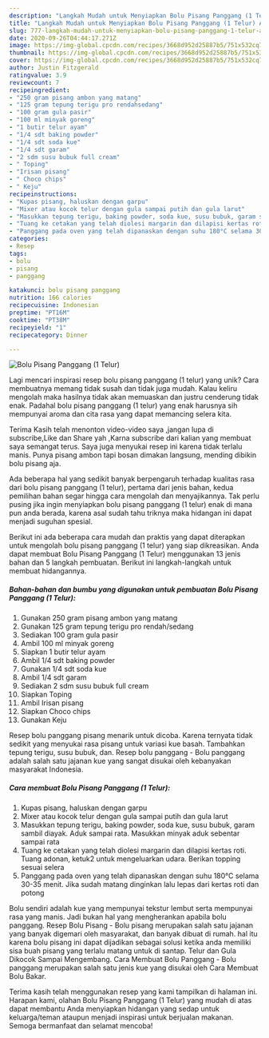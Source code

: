 ```yaml
---
description: "Langkah Mudah untuk Menyiapkan Bolu Pisang Panggang (1 Telur) Anti Gagal"
title: "Langkah Mudah untuk Menyiapkan Bolu Pisang Panggang (1 Telur) Anti Gagal"
slug: 777-langkah-mudah-untuk-menyiapkan-bolu-pisang-panggang-1-telur-anti-gagal
date: 2020-09-26T04:44:17.271Z
image: https://img-global.cpcdn.com/recipes/3668d952d25887b5/751x532cq70/bolu-pisang-panggang-1-telur-foto-resep-utama.jpg
thumbnail: https://img-global.cpcdn.com/recipes/3668d952d25887b5/751x532cq70/bolu-pisang-panggang-1-telur-foto-resep-utama.jpg
cover: https://img-global.cpcdn.com/recipes/3668d952d25887b5/751x532cq70/bolu-pisang-panggang-1-telur-foto-resep-utama.jpg
author: Justin Fitzgerald
ratingvalue: 3.9
reviewcount: 7
recipeingredient:
- "250 gram pisang ambon yang matang"
- "125 gram tepung terigu pro rendahsedang"
- "100 gram gula pasir"
- "100 ml minyak goreng"
- "1 butir telur ayam"
- "1/4 sdt baking powder"
- "1/4 sdt soda kue"
- "1/4 sdt garam"
- "2 sdm susu bubuk full cream"
- " Toping"
- "Irisan pisang"
- " Choco chips"
- " Keju"
recipeinstructions:
- "Kupas pisang, haluskan dengan garpu"
- "Mixer atau kocok telur dengan gula sampai putih dan gula larut"
- "Masukkan tepung terigu, baking powder, soda kue, susu bubuk, garam sambil diayak. Aduk sampai rata. Masukkan minyak aduk sebentar sampai rata"
- "Tuang ke cetakan yang telah diolesi margarin dan dilapisi kertas roti. Tuang adonan, ketuk2 untuk mengeluarkan udara. Berikan topping sesuai selera"
- "Panggang pada oven yang telah dipanaskan dengan suhu 180°C selama 30-35 menit. Jika sudah matang dinginkan lalu lepas dari kertas roti dan potong"
categories:
- Resep
tags:
- bolu
- pisang
- panggang

katakunci: bolu pisang panggang 
nutrition: 166 calories
recipecuisine: Indonesian
preptime: "PT16M"
cooktime: "PT38M"
recipeyield: "1"
recipecategory: Dinner

---
```



![Bolu Pisang Panggang (1 Telur)](https://img-global.cpcdn.com/recipes/3668d952d25887b5/751x532cq70/bolu-pisang-panggang-1-telur-foto-resep-utama.jpg)

Lagi mencari inspirasi resep bolu pisang panggang (1 telur) yang unik? Cara membuatnya memang tidak susah dan tidak juga mudah. Kalau keliru mengolah maka hasilnya tidak akan memuaskan dan justru cenderung tidak enak. Padahal bolu pisang panggang (1 telur) yang enak harusnya sih mempunyai aroma dan cita rasa yang dapat memancing selera kita.

Terima Kasih telah menonton video-video saya ,jangan lupa di subscribe,Like dan Share yah ,Karna subscribe dari kalian yang membuat saya semangat terus. Saya juga menyukai resep ini karena tidak terlalu manis. Punya pisang ambon tapi bosan dimakan langsung, mending dibikin bolu pisang aja.

Ada beberapa hal yang sedikit banyak berpengaruh terhadap kualitas rasa dari bolu pisang panggang (1 telur), pertama dari jenis bahan, kedua pemilihan bahan segar hingga cara mengolah dan menyajikannya. Tak perlu pusing jika ingin menyiapkan bolu pisang panggang (1 telur) enak di mana pun anda berada, karena asal sudah tahu triknya maka hidangan ini dapat menjadi suguhan spesial.


Berikut ini ada beberapa cara mudah dan praktis yang dapat diterapkan untuk mengolah bolu pisang panggang (1 telur) yang siap dikreasikan. Anda dapat membuat Bolu Pisang Panggang (1 Telur) menggunakan 13 jenis bahan dan 5 langkah pembuatan. Berikut ini langkah-langkah untuk membuat hidangannya.

<!--inarticleads1-->

##### Bahan-bahan dan bumbu yang digunakan untuk pembuatan Bolu Pisang Panggang (1 Telur):

1. Gunakan 250 gram pisang ambon yang matang
1. Gunakan 125 gram tepung terigu pro rendah/sedang
1. Sediakan 100 gram gula pasir
1. Ambil 100 ml minyak goreng
1. Siapkan 1 butir telur ayam
1. Ambil 1/4 sdt baking powder
1. Gunakan 1/4 sdt soda kue
1. Ambil 1/4 sdt garam
1. Sediakan 2 sdm susu bubuk full cream
1. Siapkan  Toping
1. Ambil Irisan pisang
1. Siapkan  Choco chips
1. Gunakan  Keju


Resep bolu panggang pisang menarik untuk dicoba. Karena ternyata tidak sedikit yang menyukai rasa pisang untuk variasi kue basah. Tambahkan tepung terigu, susu bubuk, dan. Resep bolu panggang - Bolu panggang adalah salah satu jajanan kue yang sangat disukai oleh kebanyakan masyarakat Indonesia. 

<!--inarticleads2-->

##### Cara membuat Bolu Pisang Panggang (1 Telur):

1. Kupas pisang, haluskan dengan garpu
1. Mixer atau kocok telur dengan gula sampai putih dan gula larut
1. Masukkan tepung terigu, baking powder, soda kue, susu bubuk, garam sambil diayak. Aduk sampai rata. Masukkan minyak aduk sebentar sampai rata
1. Tuang ke cetakan yang telah diolesi margarin dan dilapisi kertas roti. Tuang adonan, ketuk2 untuk mengeluarkan udara. Berikan topping sesuai selera
1. Panggang pada oven yang telah dipanaskan dengan suhu 180°C selama 30-35 menit. Jika sudah matang dinginkan lalu lepas dari kertas roti dan potong


Bolu sendiri adalah kue yang mempunyai tekstur lembut serta mempunyai rasa yang manis. Jadi bukan hal yang mengherankan apabila bolu panggang. Resep Bolu Pisang - Bolu pisang merupakan salah satu jajanan yang banyak digemari oleh masyarakat, dan banyak dibuat di rumah. hal itu karena bolu pisang ini dapat dijadikan sebagai solusi ketika anda memiliki sisa buah pisang yang terlalu matang untuk di santap. Telur dan Gula Dikocok Sampai Mengembang. Cara Membuat Bolu Panggang - Bolu panggang merupakan salah satu jenis kue yang disukai oleh Cara Membuat Bolu Bakar. 

Terima kasih telah menggunakan resep yang kami tampilkan di halaman ini. Harapan kami, olahan Bolu Pisang Panggang (1 Telur) yang mudah di atas dapat membantu Anda menyiapkan hidangan yang sedap untuk keluarga/teman ataupun menjadi inspirasi untuk berjualan makanan. Semoga bermanfaat dan selamat mencoba!
